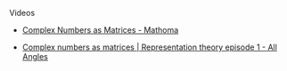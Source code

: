 Videos
* [Complex Numbers as Matrices - Mathoma](https://youtu.be/kst2Io91JbM?si=QMlwrLZ0xsNX3IkD)

* [Complex numbers as matrices | Representation theory episode 1 - All Angles](https://youtu.be/hsveVFoIJPM?si=NBGekKNO1MwOQTZF)
